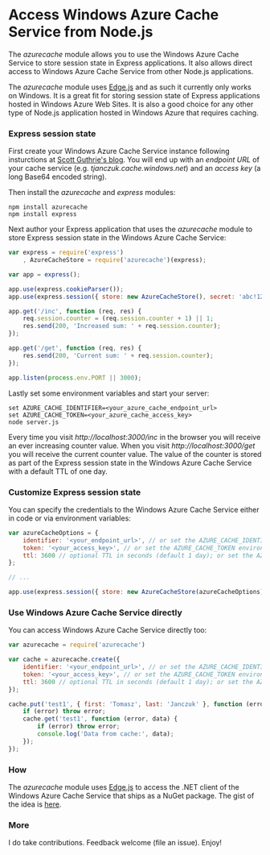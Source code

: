 Access Windows Azure Cache Service from Node.js
====

The *azurecache* module allows you to use the Windows Azure Cache Service to store session state in Express applications. It also allows direct access to Windows Azure Cache Service from other Node.js applications. 

The *azurecache* module uses [Edge.js](http://tjanczuk.github.io/edge) and as such it currently only works on Windows. It is a great fit for storing session state of Express applications hosted in Windows Azure Web Sites. It is also a good choice for any other type of Node.js application hosted in Windows Azure that requires caching. 

### Express session state

First create your Windows Azure Cache Service instance following insturctions at [Scott Guthrie's blog](http://weblogs.asp.net/scottgu/archive/2013/09/03/windows-azure-new-distributed-dedicated-high-performance-cache-service-more-cool-improvements.aspx). You will end up with an *endpoint URL* of your cache service (e.g. *tjanczuk.cache.windows.net*) and an *access key* (a long Base64 encoded string). 

Then install the *azurecache* and *express* modules:

```
npm install azurecache
npm install express
```

Next author your Express application that uses the *azurecache* module to store Express session state in the Windows Azure Cache Service:

```javascript
var express = require('express')
    , AzureCacheStore = require('azurecache')(express);

var app = express();

app.use(express.cookieParser());
app.use(express.session({ store: new AzureCacheStore(), secret: 'abc!123' }));

app.get('/inc', function (req, res) {
    req.session.counter = (req.session.counter + 1) || 1;
    res.send(200, 'Increased sum: ' + req.session.counter);
});

app.get('/get', function (req, res) {
    res.send(200, 'Current sum: ' + req.session.counter);
});

app.listen(process.env.PORT || 3000);
```

Lastly set some environment variables and start your server:

```
set AZURE_CACHE_IDENTIFIER=<your_azure_cache_endpoint_url>
set AZURE_CACHE_TOKEN=<your_azure_cache_access_key>
node server.js
```

Every time you visit *http://localhost:3000/inc* in the browser you will receive an ever increasing counter value. When you visit *http://localhost:3000/get* you will receive the current counter value. The value of the counter is stored as part of the Express session state in the Windows Azure Cache Service with a default TTL of one day. 

### Customize Express session state

You can specify the credentials to the Windows Azure Cache Service either in code or via environment variables:

```javascript
var azureCacheOptions = {
    identifier: '<your_endpoint_url>', // or set the AZURE_CACHE_IDENTIFIER environment variable
    token: '<your_access_key>', // or set the AZURE_CACHE_TOKEN environment variable
    ttl: 3600 // optional TTL in seconds (default 1 day); or set the AZURE_CACHE_TTL env variable
};

// ...

app.use(express.session({ store: new AzureCacheStore(azureCacheOptions), secret: 'abc!123' }));
```

### Use Windows Azure Cache Service directly

You can access Windows Azure Cache Service directly too:

```javascript
var azurecache = require('azurecache')

var cache = azurecache.create({
    identifier: '<your_endpoint_url>', // or set the AZURE_CACHE_IDENTIFIER environment variable
    token: '<your_access_key>', // or set the AZURE_CACHE_TOKEN environment variable
    ttl: 3600 // optional TTL in seconds (default 1 day); or set the AZURE_CACHE_TTL env variable
});

cache.put('test1', { first: 'Tomasz', last: 'Janczuk' }, function (error) {
    if (error) throw error;
    cache.get('test1', function (error, data) {
        if (error) throw error;
        console.log('Data from cache:', data);
    });
});
```

### How

The *azurecache* module uses [Edge.js](http://tjanczuk.github.io/edge) to access the .NET client of the Windows Azure Cache Service that ships as a NuGet package. The gist of the idea is [here](https://github.com/tjanczuk/azurecache/blob/master/lib/azurecache.js).

### More

I do take contributions. Feedback welcome (file an issue). Enjoy!


